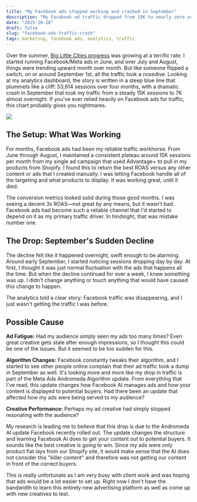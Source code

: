 ```yaml
---
title: "My Facebook ads stopped working and crashed in September"
description: "My Facebook ad traffic dropped from 15K to nearly zero sessions in September. Here's what happened, what I learned, and how I'm building more resilient traffic sources."
date: "2025-10-28"
draft: false
slug: "facebook-ads-traffic-crash"
tags: marketing, facebook ads, analytics, traffic
---
```


Over the summer, <a href="/blog/big-little-cities-progress" target="_blank">Big Little Cities progress</a> was growing at a terrific rate. I started running Facebook/Meta ads in June, and over July and August, things were trending upward month over month. But like someone flipped a switch, on or around September 1st, all the traffic took a nosedive. Looking at my analytics dashboard, the story is written in a steep blue line that plummets like a cliff: 53,814 sessions over four months, with a dramatic crash in September that took my traffic from a steady 15K sessions to 7K almost overnight. If you've ever relied heavily on Facebook ads for traffic, this chart probably gives you nightmares. 

<img src="/images//2025/trafficcrash.png" class="w-100">

## The Setup: What Was Working

For months, Facebook ads had been my reliable traffic workhorse. From June through August, I maintained a consistent plateau around 15K sessions per month from my single ad campaign that used Advantage+ to pull in my products from Shopify. I found this to return the best ROAS versus any other content or ads that I created manually. I was letting Facebook handle all of the targeting and what products to display. It was working great, until it died.

The conversion metrics looked solid during those good months. I was seeing a decent 3x ROAS—not great by any means, but it wasn't bad. Facebook ads had become such a reliable channel that I'd started to depend on it as my primary traffic driver. In hindsight, that was mistake number one.

## The Drop: September's Sudden Decline

The decline felt like it happened overnight, swift enough to be alarming. Around early September, I started noticing sessions dropping day by day. At first, I thought it was just normal fluctuation with the ads that happens all the time. But when the decline continued for over a week, I knew something was up. I didn't change anything or touch anything that would have caused this change to happen.

The analytics told a clear story: Facebook traffic was disappearing, and I just wasn't getting the traffic I was before. 

## Possible Cause

**Ad Fatigue:** Had my audience simply seen my ads too many times? Even great creative gets stale after enough impressions, so I thought this could be one of the issues. But it seemed to be too sudden for this.

**Algorithm Changes:** Facebook constantly tweaks their algorithm, and I started to see other people online complain that their ad traffic took a dump in September as well. It's looking more and more like my drop in traffic is part of the Meta Ads Andromeda Algorithm update. From everything that I've read, this update changes how Facebook AI manages ads and how your content is displayed to potential buyers. Had there been an update that affected how my ads were being served to my audience?

**Creative Performance:** Perhaps my ad creative had simply stopped resonating with the audience?

My research is leading me to believe that this drop is due to the Andromeda AI update Facebook recently rolled out. The update changes the structure and learning Facebook AI does to get your content out to potential buyers. It sounds like the best creative is going to win. Since my ads were only product flat lays from our Shopify site, it would make sense that the AI does not consider this "killer content" and therefore was not getting our content in front of the correct buyers.

This is really unfortunate as I am very busy with client work and was hoping that ads would be a lot easier to set up. Right now I don't have the bandwidth to learn this entirely new advertising platform as well as come up with new creatives to test. 
